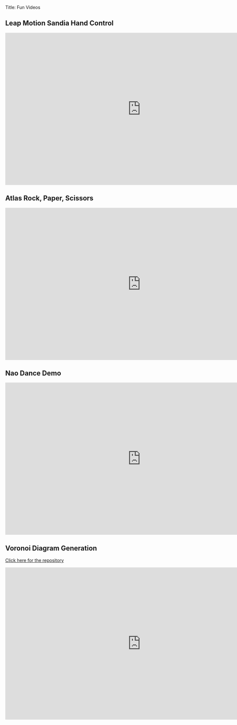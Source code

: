 Title: Fun Videos

## Leap Motion Sandia Hand Control

<iframe width="854" height="480" src="https://www.youtube.com/embed/va-7-5TRT6s" frameborder="0" allowfullscreen></iframe>

## Atlas Rock, Paper, Scissors

<iframe width="854" height="480" src="https://www.youtube.com/embed/NHLW-TkG7O4" frameborder="0" allowfullscreen></iframe>

## Nao Dance Demo

<iframe width="854" height="480" src="https://www.youtube.com/embed/R6PtYR8M_jc" frameborder="0" allowfullscreen></iframe>

## Voronoi Diagram Generation

[Click here for the repository](https://github.com/rhololkeolke/EECS-466-Project.git)

<iframe width="854" height="480" src="https://www.youtube.com/embed/0QvqhEEEvvQ" frameborder="0" allowfullscreen></iframe>

